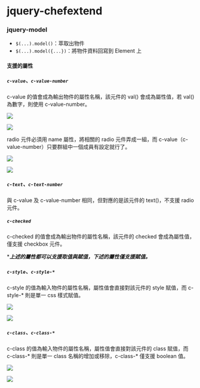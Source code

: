 # jquery-chefextend

### jquery-model

- `$(...).model()`：萃取出物件
- `$(...).model({...})`：將物件資料回寫到 Element 上

#### 支援的屬性

##### `c-value`、`c-value-number`

c-value 的值會成為輸出物件的屬性名稱，該元件的 val() 會成為屬性值，若 val() 為數字，則使用 c-value-number。

![](https://i.imgur.com/7GMYAUl.png)

![](https://i.imgur.com/PRKhNBy.png)

radio 元件必須用 name 屬性，將相關的 radio 元件弄成一組，而 c-value（c-value-number）只要群組中一個成員有設定就行了。

![](https://i.imgur.com/Xi9f2OG.png)

![](https://i.imgur.com/KNghZ9v.png)

##### `c-text`、`c-text-number`

與 c-value 及 c-value-number 相同，但對應的是該元件的 text()，不支援 radio 元件。

##### `c-checked`

c-checked 的值會成為輸出物件的屬性名稱，該元件的 checked 會成為屬性值，僅支援 checkbox 元件。

****上述的屬性都可以支援取值與賦值，下述的屬性僅支援賦值。***

##### `c-style`、`c-style-*`

c-style 的值為輸入物件的屬性名稱，屬性值會直接對該元件的 style 賦值，而 c-style-* 則是單一 css 樣式賦值。

![](https://i.imgur.com/2VBmITy.png)

![](https://i.imgur.com/4srjRtg.png)

##### `c-class`、`c-class-*`

c-class 的值為輸入物件的屬性名稱，屬性值會直接對該元件的 class 賦值，而 c-class-* 則是單一 class 名稱的增加或移除，c-class-* 僅支援 boolean 值。

![](https://i.imgur.com/kP8g48F.png)

![](https://i.imgur.com/jKfWPQr.png)
